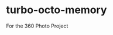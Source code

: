 # turbo-octo-memory
For the 360 Photo Project

<script src='//vizor.io/static/scripts/vizor-360-embed.js' data-vizorurl='//vizor.io/embed/vision/el-dorado-high-school-entrance'></script>
